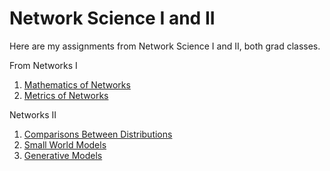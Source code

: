 # Network Science I and II

Here are my assignments from Network Science I and II, both grad classes.

From Networks I

1. [Mathematics of Networks](n1h1/)
1. [Metrics of Networks](n1h2/)

Networks II

1. [Comparisons Between Distributions](n2h1/)
1. [Small World Models](n2h2/)
1. [Generative Models](n2h3/)
